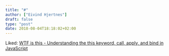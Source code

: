 ```yaml
---
title: "#"
author: ["Eivind Hjertnes"]
draft: false
type: "post"
date: 2018-08-04T18:18:02+02:00
---
```


Liked:
[WTF
is this - Understanding the this keyword, call, apply, and bind in
JavaScript](https://tylermcginnis.com/this-keyword-call-apply-bind-javascript/)
